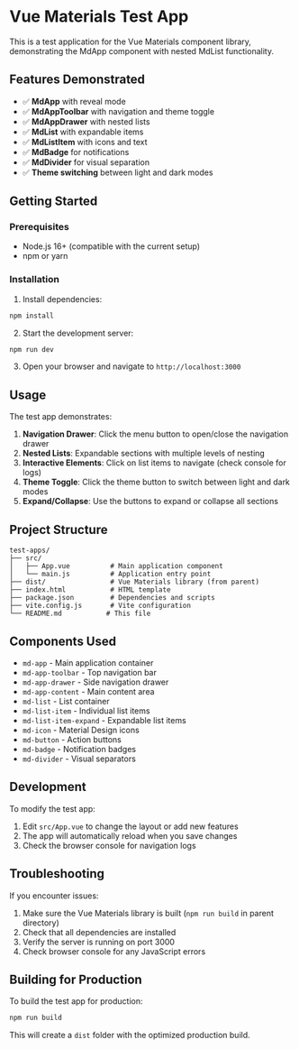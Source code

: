 # Vue Materials Test App

This is a test application for the Vue Materials component library, demonstrating the MdApp component with nested MdList functionality.

## Features Demonstrated

- ✅ **MdApp** with reveal mode
- ✅ **MdAppToolbar** with navigation and theme toggle
- ✅ **MdAppDrawer** with nested lists
- ✅ **MdList** with expandable items
- ✅ **MdListItem** with icons and text
- ✅ **MdBadge** for notifications
- ✅ **MdDivider** for visual separation
- ✅ **Theme switching** between light and dark modes

## Getting Started

### Prerequisites

- Node.js 16+ (compatible with the current setup)
- npm or yarn

### Installation

1. Install dependencies:
```bash
npm install
```

2. Start the development server:
```bash
npm run dev
```

3. Open your browser and navigate to `http://localhost:3000`

## Usage

The test app demonstrates:

1. **Navigation Drawer**: Click the menu button to open/close the navigation drawer
2. **Nested Lists**: Expandable sections with multiple levels of nesting
3. **Interactive Elements**: Click on list items to navigate (check console for logs)
4. **Theme Toggle**: Click the theme button to switch between light and dark modes
5. **Expand/Collapse**: Use the buttons to expand or collapse all sections

## Project Structure

```
test-apps/
├── src/
│   ├── App.vue          # Main application component
│   └── main.js          # Application entry point
├── dist/                # Vue Materials library (from parent)
├── index.html           # HTML template
├── package.json         # Dependencies and scripts
├── vite.config.js       # Vite configuration
└── README.md           # This file
```

## Components Used

- `md-app` - Main application container
- `md-app-toolbar` - Top navigation bar
- `md-app-drawer` - Side navigation drawer
- `md-app-content` - Main content area
- `md-list` - List container
- `md-list-item` - Individual list items
- `md-list-item-expand` - Expandable list items
- `md-icon` - Material Design icons
- `md-button` - Action buttons
- `md-badge` - Notification badges
- `md-divider` - Visual separators

## Development

To modify the test app:

1. Edit `src/App.vue` to change the layout or add new features
2. The app will automatically reload when you save changes
3. Check the browser console for navigation logs

## Troubleshooting

If you encounter issues:

1. Make sure the Vue Materials library is built (`npm run build` in parent directory)
2. Check that all dependencies are installed
3. Verify the server is running on port 3000
4. Check browser console for any JavaScript errors

## Building for Production

To build the test app for production:

```bash
npm run build
```

This will create a `dist` folder with the optimized production build.
